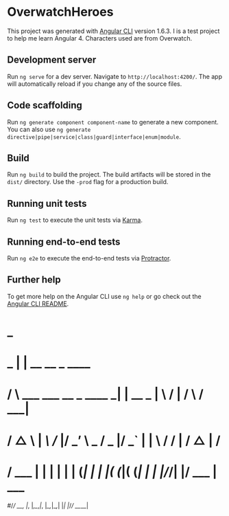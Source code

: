 
# OverwatchHeroes

This project was generated with [Angular CLI](https://github.com/angular/angular-cli) version 1.6.3. I is a test project to help me learn Angular 4. Characters used are from Overwatch.

## Development server

Run `ng serve` for a dev server. Navigate to `http://localhost:4200/`. The app will automatically reload if you change any of the source files.

## Code scaffolding

Run `ng generate component component-name` to generate a new component. You can also use `ng generate directive|pipe|service|class|guard|interface|enum|module`.

## Build

Run `ng build` to build the project. The build artifacts will be stored in the `dist/` directory. Use the `-prod` flag for a production build.

## Running unit tests

Run `ng test` to execute the unit tests via [Karma](https://karma-runner.github.io).

## Running end-to-end tests

Run `ng e2e` to execute the end-to-end tests via [Protractor](http://www.protractortest.org/).

## Further help

To get more help on the Angular CLI use `ng help` or go check out the [Angular CLI README](https://github.com/angular/angular-cli/blob/master/README.md).


#	                              _            
#    _                           | |        __    __    _    ____
#   / \   ___   ___  __ _ ____  _| | __ _  |  \  /  |  / \  / ___|
#  / △ \ |  _\ /_  |/ _’ \  _ \/ _ |/ _` | | \ \/ / | / △ \| /
# / ___ \| | | | | | (_| | | |( (_|( (_| | | |\/_/| |/ ___ | \___
#/_/   \_\_, |_, |_,\__,_|_, |_\_,_|\__,_| |_|    |_/_/   \_\____| 
#                   